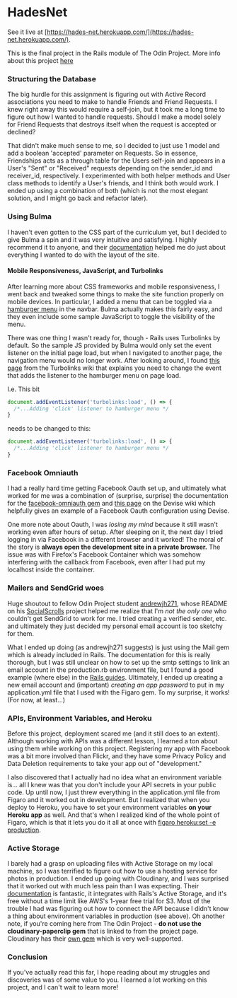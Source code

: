 # HadesNet

See it live at [https://hades-net.herokuapp.com/](https://hades-net.herokuapp.com/).

This is the final project in the Rails module of The Odin Project. More info about this project [here](https://www.theodinproject.com/paths/full-stack-ruby-on-rails/courses/ruby-on-rails/lessons/final-project)

### Structuring the Database

The big hurdle for this assignment is figuring out with Active Record associations you need to make to handle Friends and Friend Requests. I knew right away this would require a self-join, but it took me a long time to figure out how I wanted to handle requests. Should I make a model solely for Friend Requests that destroys itself when the request is accepted or declined?

That didn't make much sense to me, so I decided to just use 1 model and add a boolean 'accepted' parameter on Requests. So in essence, Friendships acts as a through table for the Users self-join and appears in a User's "Sent" or "Received" requests depending on the sender_id and receiver_id, respectively. I experimented with both helper methods and User class methods to identify a User's friends, and I think both would work. I ended up using a combination of both (which is not the most elegant solution, and I might go back and refactor later).

### Using Bulma

I haven't even gotten to the CSS part of the curriculum yet, but I decided to give Bulma a spin and it was very intuitive and satisfying. I highly recommend it to anyone, and their [documentation](https://bulma.io/documentation/) helped me do just about everything I wanted to do with the layout of the site.

#### Mobile Responsiveness, JavaScript, and Turbolinks

After learning more about CSS frameworks and mobile responsiveness, I went back and tweaked some things to make the site function properly on mobile devices. In particular, I added a menu that can be toggled via a [hamburger menu](http://bulma.io/documentation/components/navbar/#navbar-burger) in the navbar. Bulma actually makes this fairly easy, and they even include some sample JavaScript to toggle the visibility of the menu.

There was one thing I wasn't ready for, though - Rails uses Turbolinks by default. So the sample JS provided by Bulma would only set the event listener on the initial page load, but when I navigated to another page, the navigation menu would no longer work. After looking around, I found [this page](https://github.com/turbolinks/turbolinks/blob/master/README.md#observing-navigation-events) from the Turbolinks wiki that explains you need to change the event that adds the listener to the hamburger menu on page load.

I.e. This bit

```js
document.addEventListener('turbolinks:load', () => {
  /*...Adding 'click' listener to hamburger menu */
}
```
needs to be changed to this:

```js
document.addEventListener('turbolinks:load', () => {
  /*...Adding 'click' listener to hamburger menu */
}
```

### Facebook Omniauth

I had a really hard time getting Facebook Oauth set up, and ultimately what worked for me was a combination of (surprise, surprise) the documentation for the [facebook-omniauth gem](https://github.com/simi/omniauth-facebook) and [this page](https://github.com/heartcombo/devise/wiki/OmniAuth:-Overview) on the Devise wiki which helpfully gives an example of a Facebook Oauth configuration using Devise.

One more note about Oauth, I was *losing my mind* because it still wasn't working even after hours of setup. After sleeping on it, the next day I tried logging in via Facebook in a different browser and it worked! The moral of the story is **always open the development site in a private browser.** The issue was with Firefox's Facebook Container which was somehow interfering with the callback from Facebook, even after I had put my localhost inside the container.

### Mailers and SendGrid woes

Huge shoutout to fellow Odin Project student [andrewjh271](https://github.com/andrewjh271), whose README on his [SocialScrolls](https://github.com/andrewjh271/odin_facebook) project helped me realize that I'm *not the only one* who couldn't get SendGrid to work for me. I tried creating a verified sender, etc. and ultimately they just decided my personal email account is too sketchy for them.

What I ended up doing (as andrewjh271 suggests) is just using the Mail gem which is already included in Rails. The documentation for this is really thorough, but I was still unclear on how to set up the smtp settings to link an email account in the production.rb environment file, but I found a good example (where else) in the [Rails guides](https://guides.rubyonrails.org/action_mailer_basics.html#example-action-mailer-configuration). Ultimately, I ended up creating a new email account and (important) *creating an app password* to put in my application.yml file that I used with the Figaro gem. To my surprise, it works! (For now, at least...)

### APIs, Environment Variables, and Heroku

Before this project, deployment scared me (and it still does to an extent). Although working with APIs was a different lesson, I learned a ton about using them while working on this project. Registering my app with Facebook was a bit more involved than Flickr, and they have some Privacy Policy and Data Deletion requirements to take your app out of "development."

I also discovered that I actually had no idea what an environment variable is... all I knew was that you don't include your API secrets in your public code. Up until now, I just threw everything in the application.yml file from Figaro and it worked out in development. But I realized that when you deploy to Heroku, you have to set your environment variables **on your Heroku app** as well. And that's when I realized kind of the whole point of Figaro, which is that it lets you do it all at once with [figaro heroku:set -e production](https://github.com/laserlemon/figaro#heroku).

### Active Storage

I barely had a grasp on uploading files with Active Storage on my local machine, so I was terrified to figure out how to use a hosting service for photos in production. I ended up going with Cloudinary, and I was surprised that it worked out with much less pain than I was expecting. Their [documentation](https://cloudinary.com/documentation/rails_activestorage) is fantastic, it integrates with Rails's Active Storage, and it's free without a time limit like AWS's 1-year free trial for S3. Most of the trouble I had was figuring out how to connect the API because I didn't know a thing about environment variables in production (see above). Oh another note, if you're coming here from The Odin Project - **do not use the cloudinary-paperclip gem** that is linked to from the project page. Cloudinary has their [own gem](https://rubygems.org/gems/cloudinary) which is very well-supported.

### Conclusion

If you've actually read this far, I hope reading about my struggles and discoveries was of some value to you. I learned a lot working on this project, and I can't wait to learn more!